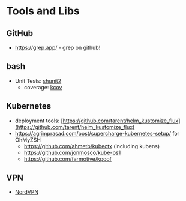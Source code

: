 # Tools and Libs

## GitHub

* https://grep.app/ - grep on github!

## bash

* Unit Tests: [shunit2](https://github.com/kward/shunit2)
    * coverage: [kcov](https://github.com/SimonKagstrom/kcov)

## Kubernetes

* deployment tools: [https://github.com/tarent/helm_kustomize_flux](https://github.com/tarent/helm_kustomize_flux)
* https://agrimprasad.com/post/supercharge-kubernetes-setup/ for OhMyZSH
    * https://github.com/ahmetb/kubectx (including kubens)
    * https://github.com/jonmosco/kube-ps1
    * https://github.com/farmotive/kpoof

## VPN

* [NordVPN](https://nordvpn.com/de/)